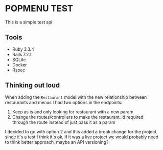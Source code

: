 # POPMENU TEST

This is a simple test api

## Tools
- Ruby 3.3.4
- Rails 7.2.1
- SQLite
- Docker
- Rspec

## Thinking out loud

When adding the `Restaurant` model with the new relationship between restaurants and menus I had two options in the endpoints:
1. Keep as is and only looking for restaurant with a new param
2. Change the routes/controllers to make the restaurant_id required through the route instead of just pass it as a param

I decided to go with option 2 and this added a break change for the project, since it's a test I think it's ok, if it was a live project we would probably need to think better approach, maybe an API versioning?